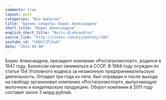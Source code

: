 ```yaml
---
comments: true
layout: post
categories: "Все выпуски"
title: "Бизнес-секреты: Борис Александров"
short_title: "Борис Александров"
english_short_title: "Boris-Aleksandrov"
source_link: "http://tinkov.com/bizsekrety/106"
youtube_id: "hHQCCZFjkyA"
date: "2011-09-08"
---
```

Борис Александров, президент компании «Ростагроэкспорт», родился в 1947 году. Бизнесом начал заниматься в СССР. В 1984 году осужден по статье 154 Уголовного кодекса за незаконную предпринимательскую деятельность. Отсидел три года из пяти, был оправдан и после выхода на свободу организовал компанию «Ростагроэкспорт», выпускающую молочную и кондитерскую продукцию. Оборот компании в 2011 году составит около 3 млрд рублей.
